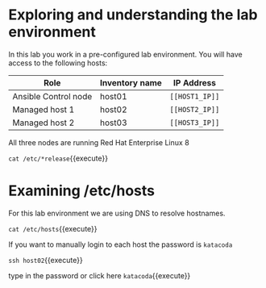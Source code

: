 # Exploring and understanding the lab environment

In this lab you work in a pre-configured lab environment. You will have access to the following hosts:

| Role                 | Inventory name | IP Address     |
| ---------------------| ---------------| ---------------|
| Ansible Control node | host01         | `[[HOST1_IP]]` |
| Managed host 1       | host02         | `[[HOST2_IP]]` |
| Managed host 2       | host03         | `[[HOST3_IP]]` |

All three nodes are running Red Hat Enterprise Linux 8

`cat /etc/*release`{{execute}}

# Examining /etc/hosts

For this lab environment we are using DNS to resolve hostnames.

`cat /etc/hosts`{{execute}}

If you want to manually login to each host the password is `katacoda`

`ssh host02`{{execute}}

type in the password or click here
`katacoda`{{execute}}
